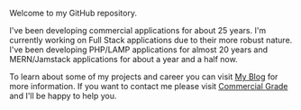 Welcome to my GitHub repository.

I've been developing commercial applications for about 25 years.  I'm currently working on Full Stack applications due to their more robust nature.  I've been developing PHP/LAMP applications for almost 20 years and MERN/Jamstack applications for about a year and a half now.

To learn about some of my projects and career you can visit [My Blog](https://paulbonnette.app) for more information.  If you want to contact me please visit [Commercial Grade](https://commercialgrade.com/contact-us/) and I'll be happy to help you.
